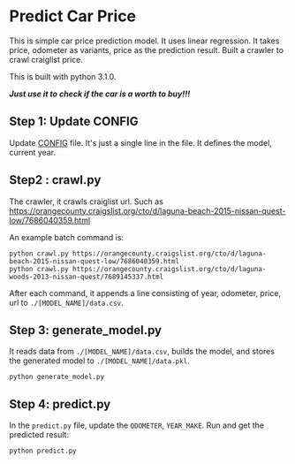 # Predict Car Price
This is simple car price prediction model. It uses linear regression. It takes price, odometer as variants, price as the prediction result. Built a crawler to crawl craiglist price.

This is built with python 3.1.0.

**_Just use it to check if the car is a worth to buy!!!_**

## Step 1: Update CONFIG
Update [CONFIG](CONFIG) file. It's just a single line in the file. It defines the model, current year.

## Step2 : crawl.py
The crawler, it crawls craiglist url. Such as https://orangecounty.craigslist.org/cto/d/laguna-beach-2015-nissan-quest-low/7686040359.html

An example batch command is:
```
python crawl.py https://orangecounty.craigslist.org/cto/d/laguna-beach-2015-nissan-quest-low/7686040359.html
python crawl.py https://orangecounty.craigslist.org/cto/d/laguna-woods-2013-nissan-quest/7689145337.html
```

After each command, it appends a line consisting of year, odometer, price, url to `./[MODEL_NAME]/data.csv`.

## Step 3: generate_model.py
It reads data from `./[MODEL_NAME]/data.csv`, builds the model, and stores the generated model to `./[MODEL_NAME]/data.pkl`.

```
python generate_model.py
```

## Step 4: predict.py
In the `predict.py` file, update the `ODOMETER`, `YEAR_MAKE`. Run and get the predicted result:
```commandline
python predict.py
```

